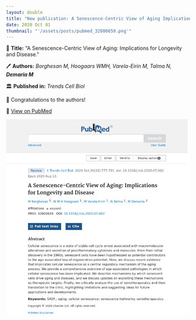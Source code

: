 ```yaml
---
layout: double
title: "New publication: A Senescence-Centric View of Aging Implications for Longevity and Disease"
date: 2020 Oct 01
thumbnail: "'/assets/posts/pubmed_32800659.png'"
---
```

📖 <strong>Title:</strong> "A Senescence-Centric View of Aging: Implications for Longevity and Disease."  

🖊️ <strong>Authors:</strong> <em>Borghesan M, Hoogaars WMH, Varela-Eirin M, Talma N, <strong>Demaria M</strong></em>  

🏛️ <strong>Published in:</strong> <em>Trends Cell Biol</em>  

🎉 Congratulations to the authors!  

🔗 <a href="https://pubmed.ncbi.nlm.nih.gov/32800659/">View on PubMed</a>  

![Publication Image](/assets/posts/pubmed_32800659.png)
